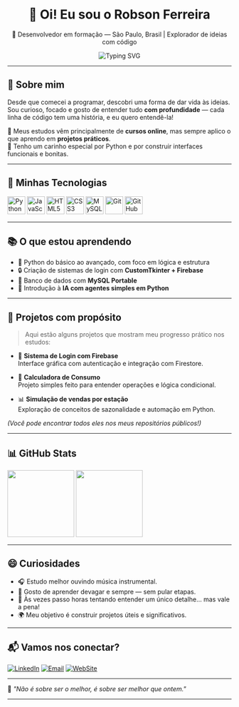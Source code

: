<h1 align="center">👋 Oi! Eu sou o Robson Ferreira</h1>
<p align="center">📍 Desenvolvedor em formação — São Paulo, Brasil | Explorador de ideias com código</p>

<p align="center">
  <img src="https://readme-typing-svg.demolab.com?font=Fira+Code&pause=1000&center=true&vCenter=true&width=435&lines=Estudando+programa%C3%A7%C3%A3o+com+paix%C3%A3o;Projetos+inspirados+na+realidade;Focado+em+evolu%C3%A7%C3%A3o+constante" alt="Typing SVG" />
</p>

---

## 🧭 Sobre mim

Desde que comecei a programar, descobri uma forma de dar vida às ideias.  
Sou curioso, focado e gosto de entender tudo **com profundidade** — cada linha de código tem uma história, e eu quero entendê-la!

📌 Meus estudos vêm principalmente de **cursos online**, mas sempre aplico o que aprendo em **projetos práticos**.  
📌 Tenho um carinho especial por Python e por construir interfaces funcionais e bonitas.

---

## 🚀 Minhas Tecnologias

<div align="left">
  <img src="https://cdn.jsdelivr.net/gh/devicons/devicon/icons/python/python-original.svg" height="40" alt="Python" title="Python"/>
  <img src="https://cdn.jsdelivr.net/gh/devicons/devicon/icons/javascript/javascript-original.svg" height="40" alt="JavaScript" title="JavaScript"/>
  <img src="https://cdn.jsdelivr.net/gh/devicons/devicon/icons/html5/html5-original.svg" height="40" alt="HTML5" title="HTML5"/>
  <img src="https://cdn.jsdelivr.net/gh/devicons/devicon/icons/css3/css3-original.svg" height="40" alt="CSS3" title="CSS3"/>
  <img src="https://cdn.jsdelivr.net/gh/devicons/devicon/icons/mysql/mysql-original.svg" height="40" alt="MySQL" title="MySQL"/>
  <img src="https://cdn.jsdelivr.net/gh/devicons/devicon/icons/git/git-original.svg" height="40" alt="Git" title="Git"/>
  <img src="https://cdn.jsdelivr.net/gh/devicons/devicon/icons/github/github-original.svg" height="40" alt="GitHub" title="GitHub"/>
</div>

---

## 📚 O que estou aprendendo

- 🌱 Python do básico ao avançado, com foco em lógica e estrutura
- 🔒 Criação de sistemas de login com **CustomTkinter + Firebase**
- 💾 Banco de dados com **MySQL Portable**
- 🧠 Introdução à **IA com agentes simples em Python**

---

## 🧪 Projetos com propósito

> Aqui estão alguns projetos que mostram meu progresso prático nos estudos:

- 🔐 **Sistema de Login com Firebase**  
  Interface gráfica com autenticação e integração com Firestore.

- 🧮 **Calculadora de Consumo**  
  Projeto simples feito para entender operações e lógica condicional.

- 📊 **Simulação de vendas por estação**  
  Exploração de conceitos de sazonalidade e automação em Python.

*(Você pode encontrar todos eles nos meus repositórios públicos!)*

---

## 📊 GitHub Stats

<div align="left">
  <img src="https://github-readme-stats.vercel.app/api?username=Robsonfer&show_icons=true&theme=tokyonight&hide_border=true" height="150"/>
  <img src="https://github-readme-stats.vercel.app/api/top-langs/?username=Robsonfer&layout=compact&theme=tokyonight&hide_border=true" height="150"/>
</div>

---

## 😄 Curiosidades

- 🎧 Estudo melhor ouvindo música instrumental.
- 🐢 Gosto de aprender devagar e sempre — sem pular etapas.
- 🔎 Às vezes passo horas tentando entender um único detalhe… mas vale a pena!
- 🌍 Meu objetivo é construir projetos úteis e significativos.

---

## 📬 Vamos nos conectar?

[![LinkedIn](https://img.shields.io/badge/-LinkedIn-0e76a8?style=flat&logo=Linkedin&logoColor=white)](https://www.linkedin.com/in/robson-f-23a672239/)
[![Email](https://img.shields.io/badge/-robson.ferreira.dev@gmail.com-red?style=flat&logo=Gmail&logoColor=white)](mailto:robson.ferreira.dev@gmail.com)
[![WebSite](https://img.shields.io/badge/-WebSite-0e76a8?style=flat&logo=Linkedin&logoColor=white)](https://www.rf.dev)

---

🧠 *"Não é sobre ser o melhor, é sobre ser melhor que ontem."*

---
